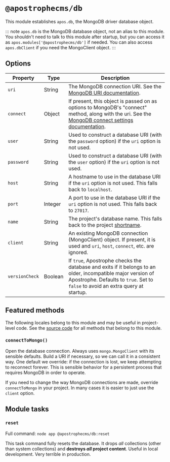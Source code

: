 # `@apostrophecms/db`

This module establishes `apos.db`, the MongoDB driver database object.

::: note
`apos.db` is the MongoDB database object, not an alias to this module. You shouldn't need to talk to this module after startup, but you can access it as `apos.modules['@apostrophecms/db']` if needed. You can also access `apos.dbClient` if you need the MongoClient object.
:::

## Options

|  Property | Type | Description |
|---|---|---|
|`uri` | String | The MongoDB connection URI. See the [MongoDB URI documentation](https://docs.mongodb.com/manual/reference/connection-string/). |
|`connect` | Object | If present, this object is passed on as options to MongoDB's "connect" method, along with the uri. See the [MongoDB connect settings documentation](http://mongodb.github.io/node-mongodb-native/2.2/reference/connecting/connection-settings/). |
|`user` | String | Used to construct a database URI (with the `password` option) if the `uri` option is not used. |
|`password` | String |  Used to construct a database URI (with the `user` option) if the `uri` option is not used. |
|`host` | String | A hostname to use in the database URI if the `uri` option is not used. This falls back to `localhost`. |
|`port` | Integer | A port to use in the database URI if the `uri` option is not used. This falls back to `27017`. |
|`name` | String | The project's database name. This falls back to the project [shortname](/reference/glossary.md#shortname). |
|`client` | String |An existing MongoDB connection (MongoClient) object. If present, it is used and `uri`, `host`, `connect`, etc. are ignored. |
|`versionCheck` | Boolean | If `true`, Apostrophe checks the database and exits if it belongs to an older, incompatible major version of Apostrophe. Defaults to `true`. Set to `false` to avoid an extra query at startup. |

## Featured methods

The following locales belong to this module and may be useful in project-level code. See the [source code](https://github.com/apostrophecms/apostrophe/blob/main/modules/%40apostrophecms/db/index.js) for all methods that belong to this module.
<!-- Some are used within the module and would just create noise here. -->

### `connectToMongo()`

Open the database connection. Always uses `mongo.MongoClient` with its sensible defaults. Build a URI if necessary, so we can call it in a consistent way. One default we override: if the connection is lost, we keep attempting to reconnect forever. This is sensible behavior for a persistent process that requires MongoDB in order to operate.

If you need to change the way MongoDB connections are made, override `connectToMongo` in your project. In many cases it is easier to just use the `client` option.

## Module tasks

### `reset`

Full command: `node app @apostrophecms/db:reset`

This task command fully resets the database. It drops *all* collections (other than system collections) and **destroys *all* project content**. Useful in local development. Very terrible in production.

